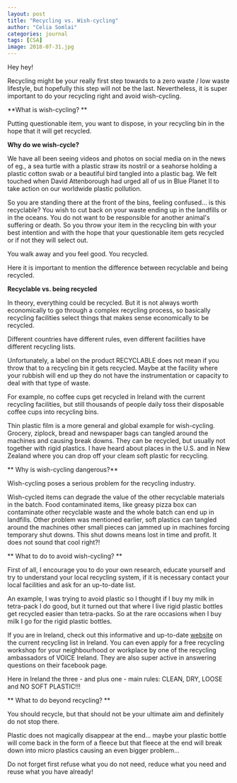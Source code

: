 ```yaml
---
layout: post
title: "Recycling vs. Wish-cycling"
author: "Celia Somlai"
categories: journal
tags: [CSA]
image: 2018-07-31.jpg
---
```


Hey hey!

Recycling might be your really first step towards to a zero waste / low waste lifestyle, but hopefully this step will not be the last.
Nevertheless, it is super important to do your recycling right and avoid wish-cycling.

**What is wish-cycling? **

Putting questionable item, you want to dispose, in your recycling bin in the hope that it will get recycled.

**Why do we wish-cycle?**

We have all been seeing videos and photos on social media on in the news of eg., a sea turtle with a plastic straw its nostril or a seahorse holding a plastic cotton swab or a beautiful bird tangled into a plastic bag.
We felt touched when David Attenborough had urged all of us in Blue Planet II to take action on our worldwide plastic pollution.

So you are standing there at the front of the bins, feeling confused... is this recyclable?
You wish to cut back on your waste ending up in the landfills or in the oceans.
You do not want to be responsible for another animal's suffering or death.
So you throw your item in the recycling bin with your best intention and with the hope that your questionable item gets recycled or if not they will select out.

You walk away and you feel good. You recycled.

Here it is important to mention the difference between recyclable and being recycled.

**Recyclable vs. being recycled**

In theory, everything could be recycled.
But it is not always worth economically to go through a complex recycling process, so basically recycling facilities select things that makes sense economically to be recycled.
	
Different countries have different rules, even different facilities have different recycling lists.
	
Unfortunately, a label on the product RECYCLABLE does not mean if you throw that to a recycling bin it gets recycled.
Maybe at the facility where your rubbish will end up they do not have the instrumentation or capacity to deal with that type of waste.
	
For example, no coffee cups get recycled in Ireland with the current recycling facilities, but still thousands of people daily toss their disposable coffee cups into recycling bins.

Thin plastic film is a more general and global example for wish-cycling.
Grocery, ziplock, bread and newspaper bags can tangled around the machines and causing break downs.
They can be recycled, but usually not together with rigid plastics.
I have heard about places in the U.S. and in New Zealand where you can drop off your cleam soft plastic for recycling.

** Why is wish-cycling dangerous?**

Wish-cycling poses a serious problem for the recycling industry.

Wish-cycled items can degrade the value of the other recyclable materials in the batch.
Food contaminated items, like greasy pizza box can contaminate other recyclable waste and the whole batch can end up in landfills.
Other problem was mentioned earlier, soft plastics can tangled around the machines other small pieces can jammed up in machines forcing temporary shut downs. 
This shut downs means lost in time and profit. It does not sound that cool right?!

** What to do to avoid wish-cycling? **

First of all, I encourage you to do your own research, educate yourself and try to understand your local recycling system, if it is necessary contact your local facilities and ask for an up-to-date list.

An example, I was trying to avoid plastic so I thought if I buy my milk in tetra-pack I do good, but it turned out that where I live rigid plastic bottles get recycled easier than tetra-packs.
So at the rare occasions when I buy milk I go for the rigid plastic bottles.

If you are in Ireland, check out this informative and up-to-date [website](https://recyclinglistireland.ie/) on the current recycling list in Ireland.
You can even apply for a free recycling workshop for your neighbourhood or workplace by one of the recycling ambassadors of VOICE Ireland.
They are also super active in answering questions on their facebook page.

Here in Ireland the three - and plus one - main rules: CLEAN, DRY, LOOSE and NO SOFT PLASTIC!!!

** What to do beyond recycling? **

You should recycle, but that should not be your ultimate aim and definitely do not stop there.

Plastic does not magically disappear at the end... maybe your plastic bottle will come back in the form of a fleece but that fleece at the end will break down into micro plastics causing an even bigger problem...

Do not forget first refuse what you do not need, reduce what you need and reuse what you have already!